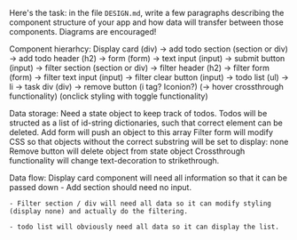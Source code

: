 Here's the task: in the file `DESIGN.md`, write a few paragraphs describing the component structure of your app and how data will transfer between those components. Diagrams are encouraged!

Component hierarhcy:
Display card (div)
    -> add todo section (section or div)
        -> add todo header (h2)
        -> form (form)
            -> text input (input)
            -> submit button (input)
    -> filter section (section or div)
        -> filter header (h2)
        -> filter form (form)
            -> filter text input (input)
            -> filter clear button (input)
    -> todo list (ul)
        -> li
            -> task div (div)
            -> remove button (i tag? Iconion?)
            (-> hover crossthrough functionality) (onclick styling with toggle functionality)

Data storage:
Need a state object to keep track of todos. Todos will be structed as a list of id-string dictionaries, such that correct element can be deleted.
Add form will push an object to this array
Filter form will modify CSS so that objects without the correct substring will be set to display: none
Remove button will delete object from state object
Crossthrough functionality will change text-decoration to strikethrough.

Data flow:
Display card component will need all information so that it can be passed down
    - Add section should need no input.

    - Filter section / div will need all data so it can modify styling (display none) and actually do the filtering.

    - todo list will obviously need all data so it can display the list.